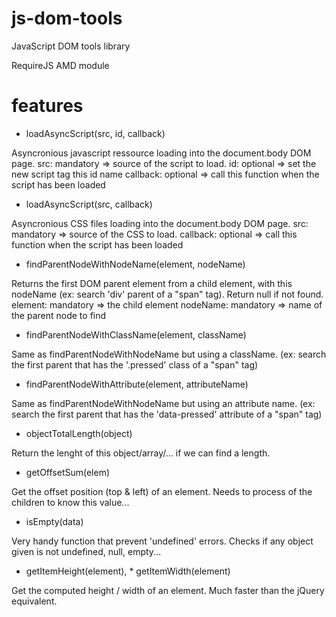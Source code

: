 js-dom-tools
============

JavaScript DOM tools library

RequireJS AMD module


features
========

* loadAsyncScript(src, id, callback)

Asyncronious javascript ressource loading into the document.body DOM page.
src: mandatory => source of the script to load.
id: optional => set the new script tag this id name
callback: optional => call this function when the script has been loaded

* loadAsyncScript(src, callback)

Asyncronious CSS files loading into the document.body DOM page.
src: mandatory => source of the CSS to load.
callback: optional => call this function when the script has been loaded

* findParentNodeWithNodeName(element, nodeName)

Returns the first DOM parent element from a child element, with this nodeName (ex: search 'div' parent of a "span" tag). Return null if not found.
element: mandatory => the child element
nodeName: mandatory => name of the parent node to find

* findParentNodeWithClassName(element, className)

Same as findParentNodeWithNodeName but using a className. (ex: search the first parent that has the '.pressed' class of a "span" tag)

* findParentNodeWithAttribute(element, attributeName)

Same as findParentNodeWithNodeName but using an attribute name. (ex: search the first parent that has the 'data-pressed' attribute of a "span" tag)

* objectTotalLength(object)

Return the lenght of this object/array/... if we can find a length.

* getOffsetSum(elem)

Get the offset position (top & left) of an element. Needs to process of the children to know this value...

* isEmpty(data)

Very handy function that prevent 'undefined' errors. Checks if any object given is not undefined, null, empty...

* getItemHeight(element), * getItemWidth(element)

Get the computed height / width of an element. Much faster than the jQuery equivalent.

